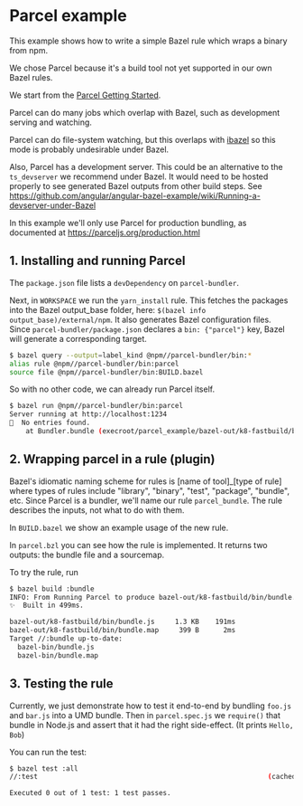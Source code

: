 # Parcel example

This example shows how to write a simple Bazel rule which wraps a binary from npm.

We chose Parcel because it's a build tool not yet supported in our own Bazel rules.

We start from the [Parcel Getting Started](https://parceljs.org/getting_started.html).

Parcel can do many jobs which overlap with Bazel, such as development serving and watching.

Parcel can do file-system watching, but this overlaps with [ibazel](https://github.com/bazelbuild/bazel-watcher) so this mode is probably undesirable under Bazel.

Also, Parcel has a development server.
This could be an alternative to the `ts_devserver` we recommend under Bazel.
It would need to be hosted properly to see generated Bazel outputs from other build steps.
See https://github.com/angular/angular-bazel-example/wiki/Running-a-devserver-under-Bazel

In this example we'll only use Parcel for production bundling, as documented at https://parceljs.org/production.html

## 1. Installing and running Parcel

The `package.json` file lists a `devDependency` on `parcel-bundler`.

Next, in `WORKSPACE` we run the `yarn_install` rule.
This fetches the packages into the Bazel output_base folder, here: `$(bazel info output_base)/external/npm`.
It also generates Bazel configuration files.
Since `parcel-bundler/package.json` declares a `bin: {"parcel"}` key, Bazel will generate a corresponding target.

```sh
$ bazel query --output=label_kind @npm//parcel-bundler/bin:*
alias rule @npm//parcel-bundler/bin:parcel
source file @npm//parcel-bundler/bin:BUILD.bazel
```

So with no other code, we can already run Parcel itself.

```sh
$ bazel run @npm//parcel-bundler/bin:parcel
Server running at http://localhost:1234 
🚨  No entries found.
    at Bundler.bundle (execroot/parcel_example/bazel-out/k8-fastbuild/bin/external/npm/node_modules/parcel-bundler/parcel__bin.runfiles/npm/node_modules/parcel-bundler/src/Bundler.js:261:17)
```

## 2. Wrapping parcel in a rule (plugin)

Bazel's idiomatic naming scheme for rules is [name of tool]_[type of rule] where types of rules include "library", "binary", "test", "package", "bundle", etc.
Since Parcel is a bundler, we'll name our rule `parcel_bundle`.
The rule describes the inputs, not what to do with them.

In `BUILD.bazel` we show an example usage of the new rule.

In `parcel.bzl` you can see how the rule is implemented. It returns two outputs: the bundle file and a sourcemap.

To try the rule, run

```sh
$ bazel build :bundle
INFO: From Running Parcel to produce bazel-out/k8-fastbuild/bin/bundle.js:
✨  Built in 499ms.

bazel-out/k8-fastbuild/bin/bundle.js     1.3 KB    191ms
bazel-out/k8-fastbuild/bin/bundle.map     399 B      2ms
Target //:bundle up-to-date:
  bazel-bin/bundle.js
  bazel-bin/bundle.map
```

## 3. Testing the rule

Currently, we just demonstrate how to test it end-to-end by bundling `foo.js` and `bar.js` into a UMD bundle.
Then in `parcel.spec.js` we `require()` that bundle in Node.js and assert that it had the right side-effect.
(It prints `Hello, Bob`)

You can run the test:

```sh
$ bazel test :all
//:test                                                         (cached) PASSED in 0.3s

Executed 0 out of 1 test: 1 test passes.
```
